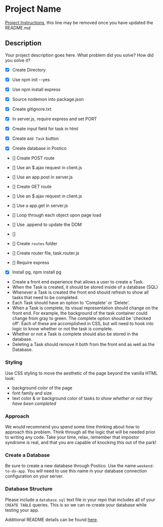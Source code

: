 # Project Name

[Project Instructions](./INSTRUCTIONS.md), this line may be removed once you have updated the README.md

## Description

Your project description goes here. What problem did you solve? How did you solve it?

- [x] Create Directory
- [x] Use npm init --yes
- [x] Use npm install express
- [x] Source nodemon into package.json
- [x] Create gitignore.txt

- [x] In server.js, require express and set PORT

- [x] Create input field for task in html
- [x] Create `Add Task` button

- [x] Create database in Postico

- [] Create POST route
- [] Use an $.ajax request in client.js
- [] Use an app.post in server.js

- [] Create GET route
- [] Use an $.ajax request in client.js
- [] Use a app.get in server.js
- [] Loop through each object upon page load
- [] Use .append to update the DOM
- [] 

- [] Create `routes` folder
- [] Create router file, task.router.js
- [] Require express 


- [x] Install pg, npm install pg











* Create a front end experience that allows a user to create a Task.
* When the Task is created, it should be stored inside of a database (SQL)
* Whenever a Task is created the front end should refresh to show all tasks that need to be completed.
* Each Task should have an option to 'Complete' or 'Delete'.
* When a Task is complete, its visual representation should change on the front end. For example, the background of the task container could change from gray to green. The complete option should be  'checked off'. Each of these are accomplished in CSS, but will need to hook into logic to know whether or not the task is complete.
* Whether or not a Task is complete should also be stored in the database.
* Deleting a Task should remove it both from the front end as well as the Database.

### Styling

Use CSS styling to move the aesthetic of the page beyond the vanilla HTML look:
  - background color of the page
  - font family and size
  - text color & or background color of tasks *to show whether or not they have been completed*

### Approach

We would recommend you spend some time thinking about how to approach this problem. Think through all the logic that will be needed prior to writing any code. Take your time, relax, remember that impostor syndrome is real, and that you are capable of knocking this out of the park!

### Create a Database

Be sure to create a new database through Postico. Use the name `weekend-to-do-app`. You will need to use this name in your database connection configuration on your server.

### Database Structure

Please include a `database.sql` text file in your repo that includes all of your `CREATE TABLE` queries. This is so we can re-create your database while testing your app.



Additional README details can be found [here](https://github.com/PrimeAcademy/readme-template/blob/master/README.md).
